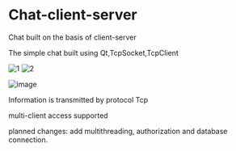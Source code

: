 # Chat-client-server
Сhat built on the basis of client-server

 The simple chat built using Qt,TcpSocket,TcpClient
 
 
 ![1](https://user-images.githubusercontent.com/101105839/188438685-79204f32-2538-465e-aa71-c35bba7f5891.png)
![2](https://user-images.githubusercontent.com/101105839/188439177-952496f3-05ae-421c-8660-a24677caf05e.png)




 ![image](https://user-images.githubusercontent.com/101105839/188438181-f25da222-628d-454b-9b3f-84fa17748d16.png)

 
 Information is transmitted by protocol Tcp
 
 multi-client access supported 
 
 planned changes: add multithreading, authorization and database connection.
 

 
 
